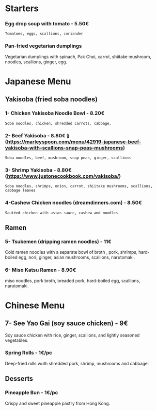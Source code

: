 # Starters
### Egg drop soup with tomato - 5.50€
    Tomatoes, eggs, scallions, coriander

### Pan-fried vegetarian dumplings

Vegetarian dumplings with spinach, Pak Choi, carrot, shiitake mushroom, noodles, scallions, ginger, egg.

# Japanese Menu
## Yakisoba (fried soba noodles)
### 1- Chicken Yakisoba Noodle Bowl - 8.20€

    Soba noodles, chicken, shredded carrots, cabbage, 

### 2- Beef Yakisoba - 8.80€ § (https://marleyspoon.com/menu/42919-japanese-beef-yakisoba-with-scallions-snap-peas-mushrooms)

    Soba noodles, beef, mushroom, snap peas, ginger, scallions

### 3- Shrimp Yakisoba - 8.80€ (https://www.justonecookbook.com/yakisoba/)

    Soba noodles, shrimps, onion, carrot, shiitake mushrooms, scallions, cabbage leaves

### 4-Cashew Chicken noodles (dreamdinners.com) - 8.50€

    Sautéed chicken with asian sauce, cashew and noodles.

## Ramen

### 5- Tsukemen (dripping ramen noodles) - 11€

Cold ramen noodles with a separate bowl of broth , pork, shrimps, hard-boiled egg, nori, ginger, asian mushrooms, scallions, narutomaki.

### 6- Miso Katsu Ramen - 8.90€
miso noodles, pork broth, breaded pork, hard-boiled egg, scallions, narutomaki.


# Chinese Menu
## 7- See Yao Gai (soy sauce chicken) - 9€

Soy sauce chicken with rice, ginger, scallions, and lightly seasoned vegetables.


### Spring Rolls - 1€/pc

Deep-fried rolls wuth shredded pork, shrimp, mushrooms and cabbage.
## Desserts
### Pineapple Bun - 1€/pc
Crispy and sweet pineapple pastry from Hong Kong.


